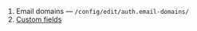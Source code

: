 1. Email domains — `/config/edit/auth.email-domains/`
2. [Custom fields](https://secure.phabricator.com/book/phabricator/article/custom_fields/)

